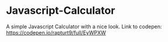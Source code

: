 # Javascript-Calculator
A simple Javascript Calculator with a nice look.
Link to codepen: https://codepen.io/rapturt9/full/EyWPXW
